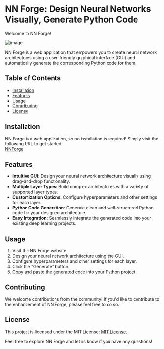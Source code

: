 # NN Forge: Design Neural Networks Visually, Generate Python Code

Welcome to NN Forge!

![image](https://github.com/sabari50312/NNForge/assets/73357431/637aa38e-1109-4b8f-9ec5-50e437a7acc4)

NN Forge is a web application that empowers you to create neural network architectures using a user-friendly graphical interface (GUI) and automatically generate the corresponding Python code for them.

## Table of Contents

- [Installation](#installation)
- [Features](#features)
- [Usage](#usage)
- [Contributing](#contributing)
- [License](#license)

## Installation

NN Forge is a web application, so no installation is required! Simply visit the following URL to get started:  
[NNForge](https://sabari50312.github.io/NNForge/)

## Features

- **Intuitive GUI**: Design your neural network architecture visually using drag-and-drop functionality.
- **Multiple Layer Types**: Build complex architectures with a variety of supported layer types.
- **Customization Options**: Configure hyperparameters and other settings for each layer.
- **Python Code Generation**: Generate clean and well-structured Python code for your designed architecture.
- **Easy Integration**: Seamlessly integrate the generated code into your existing deep learning projects.

## Usage

1. Visit the NN Forge website.
2. Design your neural network architecture using the GUI.
3. Configure hyperparameters and other settings for each layer.
4. Click the "Generate" button.
5. Copy and paste the generated code into your Python project.

## Contributing

We welcome contributions from the community! If you'd like to contribute to the enhancement of NN Forge, please feel free to do so.

## License

This project is licensed under the MIT License: [MIT License](https://opensource.org/licenses/MIT).

Feel free to explore NN Forge and let us know if you have any questions!
